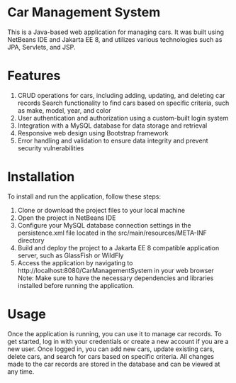 # Car Management System
This is a Java-based web application for managing cars. It was built using NetBeans IDE and Jakarta EE 8, and utilizes various technologies such as JPA, Servlets, and JSP.

# Features
1. CRUD operations for cars, including adding, updating, and deleting car records
Search functionality to find cars based on specific criteria, such as make, model, year, and color
2. User authentication and authorization using a custom-built login system
3. Integration with a MySQL database for data storage and retrieval
4. Responsive web design using Bootstrap framework
5. Error handling and validation to ensure data integrity and prevent security vulnerabilities

# Installation
To install and run the application, follow these steps:

1. Clone or download the project files to your local machine
2. Open the project in NetBeans IDE
3. Configure your MySQL database connection settings in the persistence.xml file located in the src/main/resources/META-INF directory
4. Build and deploy the project to a Jakarta EE 8 compatible application server, such as GlassFish or WildFly
5. Access the application by navigating to http://localhost:8080/CarManagementSystem in your web browser
Note: Make sure to have the necessary dependencies and libraries installed before running the application.

# Usage
Once the application is running, you can use it to manage car records. To get started, log in with your credentials or create a new account if you are a new user. Once logged in, you can add new cars, update existing cars, delete cars, and search for cars based on specific criteria. All changes made to the car records are stored in the database and can be viewed at any time.
